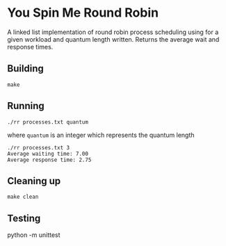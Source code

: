 # You Spin Me Round Robin

A linked list implementation of round robin process scheduling using for a given workload and quantum
length written. Returns the average wait and response times.

## Building

```shell
make
```

## Running

```shell
./rr processes.txt quantum
```
where `quantum` is an integer which represents the quantum length

```shell
./rr processes.txt 3
Average waiting time: 7.00
Average response time: 2.75
```

## Cleaning up

```shell
make clean
```

## Testing
python -m unittest
